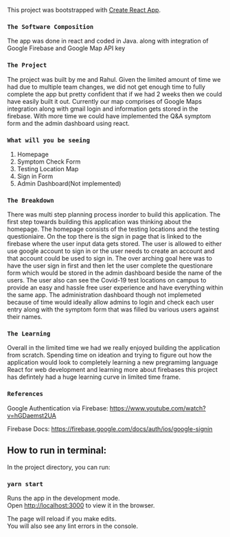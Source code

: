 This project was bootstrapped with [Create React App](https://github.com/facebook/create-react-app).

### `The Software Composition`
The app was done in react and coded in Java. along with integration of Google Firebase and Google Map API key

### `The Project`
The project was built by me and Rahul. Given the limited amount of time we had due to multiple team changes, we did not get enough time to fully complete the app but pretty confident that if we had 2 weeks then we could have easily built it out. Currently our map comprises of Google Maps integration along with gmail login and information gets stored in the firebase. With more time we could have implemented the Q&A symptom form and the admin dashboard using react. 

### `What will you be seeing`
1) Homepage
2) Symptom Check Form
3) Testing Location Map
4) Sign in Form
5) Admin Dashboard(Not implemented)
### `The Breakdown`
There was multi step planning process inorder to build this application. The first step towards building this application was thinking about the homepage. The homepage consists of the testing locations and the testing questioniaire. On the top there is the sign in page that is linked to the firebase where the user input data gets stored. The user is allowed to either use google account to sign in or the user needs to create an account and that account could be used to sign in. The over arching goal here was to have the user sign in first and then let the user complete the questionare form which would be stored in the admin dashboard beside the name of the users. The user also can see the Covid-19 test locations on campus to provide an easy and hassle free user experience and have everything within the same app. The administration dashboard though not implemeted because of time would ideally allow admins to login and check each user entry along with the symptom form that was filled bu various users against their names. 

### `The Learning`
Overall in the limited time we had we really enjoyed building the application from scratch. Spending time on ideation and trying to figure out how the application would look to completely learning a new pregramimg language React for web development and learning more about firebases this project has defintely had a huge learning curve in limited time frame.

### `References`
Google Authentication via Firebase:
https://www.youtube.com/watch?v=hGDaemst2UA

Firebase Docs:
https://firebase.google.com/docs/auth/ios/google-signin

## How to run in terminal:

In the project directory, you can run:

### `yarn start`

Runs the app in the development mode.<br />
Open [http://localhost:3000](http://localhost:3000) to view it in the browser.

The page will reload if you make edits.<br />
You will also see any lint errors in the console.